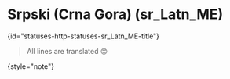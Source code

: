# Srpski (Crna Gora) (sr_Latn_ME)
{id="statuses-http-statuses-sr_Latn_ME-title"}

> All lines are translated 😊
>
{style="note"}
